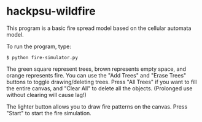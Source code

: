 # hackpsu-wildfire
This program is a basic fire spread model based on the cellular automata model. 

To run the program, type:
```
$ python fire-simulator.py
```

The green square represent trees, brown represents empty space, and orange represents fire. You can use the "Add Trees" and "Erase Trees" buttons to toggle drawing/deleting trees. Press "All Trees" if you want to fill the entire canvas, and "Clear All" to delete all the objects. (Prolonged use without clearing will cause lag!)

The lighter button allows you to draw fire patterns on the canvas. Press "Start" to start the fire simulation.
